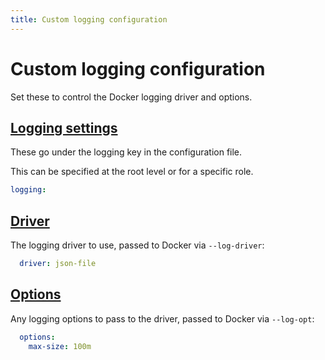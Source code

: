 ```yaml
---
title: Custom logging configuration
---
```


# Custom logging configuration

Set these to control the Docker logging driver and options.

## [Logging settings](#logging-settings)

These go under the logging key in the configuration file.

This can be specified at the root level or for a specific role.

```yaml
logging:
```

## [Driver](#driver)

The logging driver to use, passed to Docker via `--log-driver`:

```yaml
  driver: json-file
```

## [Options](#options)

Any logging options to pass to the driver, passed to Docker via `--log-opt`:

```yaml
  options:
    max-size: 100m
```
